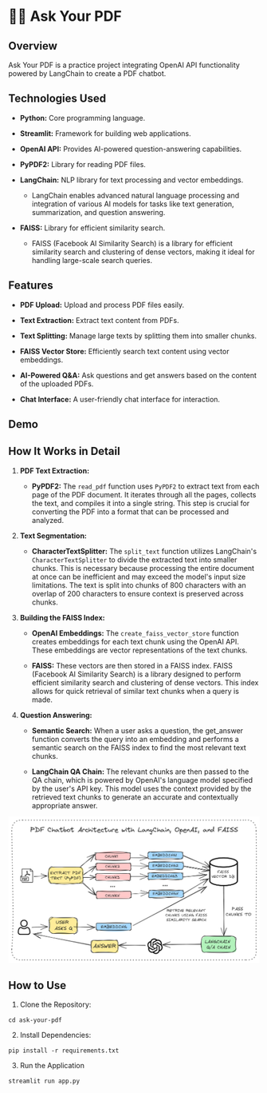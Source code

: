 # 📑💭 Ask Your PDF

## Overview

Ask Your PDF is a practice project integrating OpenAI API functionality powered by LangChain to create a PDF chatbot.

## Technologies Used

- **Python:**  Core programming language.
  
- **Streamlit:**  Framework for building web applications.
  
- **OpenAI API:**  Provides AI-powered question-answering capabilities.
  
- **PyPDF2:**  Library for reading PDF files.
  
- **LangChain:**  NLP library for text processing and vector embeddings.
  - LangChain enables advanced natural language processing and integration of various AI models for tasks like text generation, summarization, and question answering.

- **FAISS:**  Library for efficient similarity search.
  - FAISS (Facebook AI Similarity Search) is a library for efficient similarity search and clustering of dense vectors, making it ideal for handling large-scale search queries.

## Features

- **PDF Upload:**  Upload and process PDF files easily.
  
- **Text Extraction:** Extract text content from PDFs.
  
- **Text Splitting:** Manage large texts by splitting them into smaller chunks.
  
- **FAISS Vector Store:** Efficiently search text content using vector embeddings.
  
- **AI-Powered Q&A:**  Ask questions and get answers based on the content of the uploaded PDFs.
  
- **Chat Interface:** A user-friendly chat interface for interaction.

## Demo

## How It Works in Detail

1. **PDF Text Extraction:**

   - **PyPDF2:**  The `read_pdf` function uses `PyPDF2` to extract text from each page of the PDF document. It iterates through all the pages, collects the text, and compiles it into a single string. This step is crucial for converting the PDF into a format that can be processed and analyzed.

2. **Text Segmentation:**

   - **CharacterTextSplitter:** The `split_text` function utilizes LangChain's `CharacterTextSplitter` to divide the extracted text into smaller chunks. This is necessary because processing the entire document at once can be inefficient and may exceed the model's input size limitations. The text is split into chunks of 800 characters with an overlap of 200 characters to ensure context is preserved across chunks.

3. **Building the FAISS Index:**

   - **OpenAI Embeddings:** The `create_faiss_vector_store` function creates embeddings for each text chunk using the OpenAI API. These embeddings are vector representations of the text chunks.

   - **FAISS:** These vectors are then stored in a FAISS index. FAISS (Facebook AI Similarity Search) is a library designed to perform efficient similarity search and clustering of dense vectors. This index allows for quick retrieval of similar text chunks when a query is made.

5. **Question Answering:**

   - **Semantic Search:** When a user asks a question, the get_answer function converts the query into an embedding and performs a semantic search on the FAISS index to find the most relevant text chunks.

   - **LangChain QA Chain:** The relevant chunks are then passed to the QA chain, which is powered by OpenAI's language model specified by the user's API key. This model uses the context provided by the retrieved text chunks to generate an accurate and contextually appropriate answer.

![Architecture](Architecture.png)

## How to Use

1. Clone the Repository:

```git clone https://github.com/yourusername/ask-your-pdf.git
cd ask-your-pdf
```

2. Install Dependencies:

```
pip install -r requirements.txt
```

3. Run the Application

```
streamlit run app.py
```
